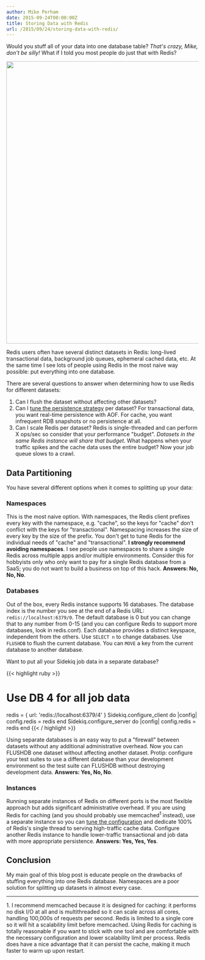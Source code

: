 ```yaml
---
author: Mike Perham
date: 2015-09-24T00:00:00Z
title: Storing Data with Redis
url: /2015/09/24/storing-data-with-redis/
---
```


Would you stuff all of your data into one database table?  *That's crazy, Mike,
don't be silly!*  What if I told you most people do just that with Redis?

<img src="/images/redis.png" width="740px" />

Redis users often have several distinct datasets in Redis: long-lived transactional data, background job queues,
ephemeral cached data, etc.  At the same time I see lots of people using Redis in the most naive way possible:
put everything into one database.

There are several questions to answer when determining how to use Redis for different datasets:

1. Can I flush the dataset without affecting other datasets?
2. Can I [tune the persistence strategy][0] per dataset?
   For transactional data, you want real-time persistence with AOF.
   For cache, you want infrequent RDB snapshots or no persistence at all.
3. Can I scale Redis per dataset?  Redis is single-threaded and can perform X ops/sec so consider that your
   performance "budget".  *Datasets in the same Redis instance will share that budget.*  What happens when your
   traffic spikes and the cache data uses the entire budget?  Now your job queue slows to a crawl.

## Data Partitioning

You have several different options when it comes to splitting up your data:

### Namespaces

This is the most naive option.  With namespaces, the Redis client prefixes every key with the
namespace, e.g. "cache", so the keys for "cache" don't conflict with the keys for "transactional".  Namespacing
increases the size of every key by the size of the prefix.  You don't get to tune Redis for the
individual needs of "cache" and "transactional".  **I strongly recommend avoiding namespaces**.
I see people use namespaces to share a single Redis across multiple apps and/or multiple environments.
Consider this for hobbyists only who only want to pay for a single Redis database from a SaaS;
you do not want to build a business on top of this hack.  **Answers: No, No, No**.

### Databases

Out of the box, every Redis instance supports 16 databases.  The database index is the number you see
at the end of a Redis URL: `redis://localhost:6379/0`.  The default database is 0 but you can change that
to any number from 0-15 (and you can configure Redis to support more databases, look in redis.conf).  Each database
provides a distinct keyspace, independent from the others.  Use `SELECT n` to change databases.  Use `FLUSHDB` to flush the
current database.  You can `MOVE` a key from the current database to another database.

Want to put all your Sidekiq job data in a separate database?

{{< highlight ruby >}}
# Use DB 4 for all job data
redis = { url: 'redis://localhost:6379/4' }
Sidekiq.configure_client do |config|
  config.redis = redis
end
Sidekiq.configure_server do |config|
  config.redis = redis
end
{{< / highlight >}}

Using separate databases is an easy way to put a "firewall" between datasets without any additional administrative
overhead.  Now you can FLUSHDB one dataset without affecting another dataset.  Protip: configure your test suites
to use a different database than your development environment so the test suite can FLUSHDB without destroying development data.
**Answers: Yes, No, No**.

### Instances

Running separate instances of Redis on different ports is the most flexible approach but adds significant administrative
overhead.  If you are using Redis for caching (and you should probably use memcached<sup>1</sup> instead), use a separate instance
so you can [tune the configuration][1] and dedicate 100% of Redis's single thread to serving high-traffic cache data.
Configure another Redis instance to handle lower-traffic transactional and job data with more appropriate persistence.
**Answers: Yes, Yes, Yes**.

## Conclusion

My main goal of this blog post is educate people on the drawbacks of stuffing everything into one Redis database.
Namespaces are a poor solution for splitting up datasets in almost every case.

<hr/>
1. I recommend memcached because it is designed for caching: it performs no disk I/O at all and is multithreaded so it can scale
across all cores, handling 100,000s of requests per second.  Redis is limited to a single core so it will hit a scalability
limit before memcached.  Using Redis for caching is totally reasonable if you want to stick
with one tool and are comfortable with the necessary configuration and lower scalability limit per process.  Redis does
have a nice advantage that it can persist the cache, making it much faster to warm up upon restart.

[0]: http://redis.io/topics/persistence
[1]: http://redis.io/topics/lru-cache

